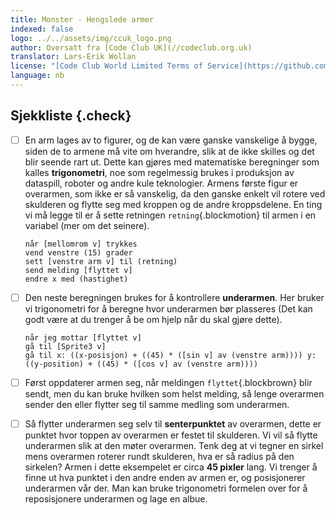 ```yaml
---
title: Monster - Hengslede armer
indexed: false
logo: ../../assets/img/ccuk_logo.png
author: Oversatt fra [Code Club UK](//codeclub.org.uk)
translator: Lars-Erik Wollan
license: "[Code Club World Limited Terms of Service](https://github.com/CodeClub/scratch-curriculum/blob/master/LICENSE.md)"
language: nb
---
```


## Sjekkliste {.check}

- [ ] En arm lages av to figurer, og de kan være ganske vanskelige å
  bygge, siden de to armene må vite om hverandre, slik at de ikke
  skilles og det blir seende rart ut. Dette kan gjøres med matematiske
  beregninger som kalles **trigonometri**, noe som regelmessig brukes
  i produksjon av dataspill, roboter og andre kule teknologier. Armens
  første figur er overarmen, som ikke er så vanskelig, da den ganske
  enkelt vil rotere ved skulderen og flytte seg med kroppen og de
  andre kroppsdelene. En ting vi må legge til er å sette retningen
  `retning`{.blockmotion} til armen i en variabel (mer om det
  seinere).

  ```blocks
  når [mellomrom v] trykkes
  vend venstre (15) grader
  sett [venstre arm v] til (retning)
  send melding [flyttet v]
  endre x med (hastighet)
  ```

- [ ] Den neste beregningen brukes for å kontrollere **underarmen**. Her
  bruker vi trigonometri for å beregne hvor underarmen bør plasseres
  (Det kan godt være at du trenger å be om hjelp når du skal gjøre
  dette).

  ```blocks
  når jeg mottar [flyttet v]
  gå til [Sprite3 v]
  gå til x: ((x-posisjon) + ((45) * ([sin v] av (venstre arm)))) y: ((y-position) + ((45) * ([cos v] av (venstre arm))))
  ```

- [ ] Først oppdaterer armen seg, når meldingen `flyttet`{.blockbrown}
  blir sendt, men du kan bruke hvilken som helst melding, så lenge
  overarmen sender den eller flytter seg til samme medling som
  underarmen.

- [ ] Så flytter underarmen seg selv til **senterpunktet** av overarmen,
  dette er punktet hvor toppen av overarmen er festet til
  skulderen. Vi vil så flytte underarmen slik at den møter
  overarmen. Tenk deg at vi tegner en sirkel mens overarmen roterer
  rundt skulderen, hva er så radius på den sirkelen? Armen i dette
  eksempelet er circa **45 pixler** lang. Vi trenger å finne ut hva
  punktet i den andre enden av armen er, og posisjonerer underarmen
  vår der. Man kan bruke trigonometri formelen over for å
  reposisjonere underarmen og lage en albue.
